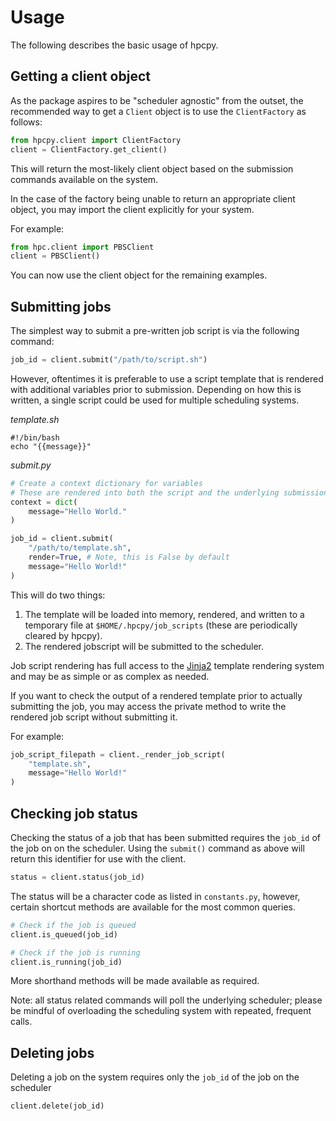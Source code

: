 # Usage

The following describes the basic usage of hpcpy.

## Getting a client object

As the package aspires to be "scheduler agnostic" from the outset, the recommended way to get a `Client` object is to use the `ClientFactory` as follows:

```python
from hpcpy.client import ClientFactory
client = ClientFactory.get_client()
```

This will return the most-likely client object based on the submission commands available on the system.

In the case of the factory being unable to return an appropriate client object, you may import the client explicitly for your system.

For example:

```python
from hpc.client import PBSClient
client = PBSClient()
```

You can now use the client object for the remaining examples.

## Submitting jobs

The simplest way to submit a pre-written job script is via the following command:

```python
job_id = client.submit("/path/to/script.sh")
```

However, oftentimes it is preferable to use a script template that is rendered with additional variables prior to submission. Depending on how this is written, a single script could be used for multiple scheduling systems.

*template.sh*
```shell
#!/bin/bash
echo "{{message}}"
```
*submit.py*
```python
# Create a context dictionary for variables
# These are rendered into both the script and the underlying submission command
context = dict(
    message="Hello World."
)

job_id = client.submit(
    "/path/to/template.sh",
    render=True, # Note, this is False by default
    message="Hello World!"
)
```

This will do two things:
1. The template will be loaded into memory, rendered, and written to a temporary file at `$HOME/.hpcpy/job_scripts` (these are periodically cleared by hpcpy).
2. The rendered jobscript will be submitted to the scheduler.

Job script rendering has full access to the [Jinja2](https://jinja.palletsprojects.com/en/3.1.x/) template rendering system and may be as simple or as complex as needed.

If you want to check the output of a rendered template prior to actually submitting the job, you may access the private method to write the rendered job script without submitting it.

For example:

```python
job_script_filepath = client._render_job_script(
    "template.sh",
    message="Hello World!"
)
```

## Checking job status

Checking the status of a job that has been submitted requires the `job_id` of the job on on the scheduler. Using the `submit()` command as above will return this identifier for use with the client.

```python
status = client.status(job_id)
```

The status will be a character code as listed in `constants.py`, however, certain shortcut methods are available for the most common queries.

```python
# Check if the job is queued
client.is_queued(job_id)

# Check if the job is running
client.is_running(job_id)
```

More shorthand methods will be made available as required.

Note: all status related commands will poll the underlying scheduler; please be mindful of overloading the scheduling system with repeated, frequent calls.

## Deleting jobs

Deleting a job on the system requires only the `job_id` of the job on the scheduler

```python
client.delete(job_id)
```